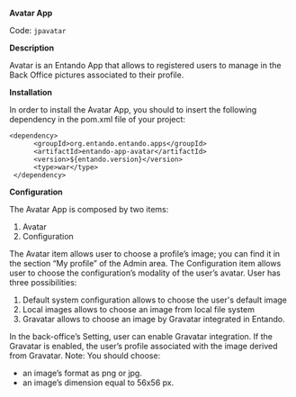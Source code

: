 **Avatar App**

Code: ```jpavatar```

**Description**

Avatar is an Entando App that allows to registered users to manage in the Back Office pictures associated to their profile. 


**Installation**

In order to install the Avatar App, you should to insert the following dependency in the pom.xml file of your project:

```
<dependency>
      <groupId>org.entando.entando.apps</groupId>
      <artifactId>entando-app-avatar</artifactId>
      <version>${entando.version}</version>
      <type>war</type>
 </dependency>
```

**Configuration**

The Avatar App is composed by two items:

1. Avatar
2. Configuration

The Avatar item allows user to choose a profile’s image; you can find it in the section “My profile” of the Admin area.
The Configuration item allows user to choose the configuration’s modality of the user’s avatar. User has three possibilities:

1. Default system configuration allows to choose the user's default image 
2. Local images allows to choose an image from local file system
3. Gravatar allows to choose an image by Gravatar integrated in Entando. 

In the back-office’s Setting, user can enable Gravatar integration. If the Gravatar is enabled, the user’s profile associated with the image derived from Gravatar.
Note: You should choose:
* an image’s format as png or jpg.
* an image’s dimension equal to 56x56 px.
